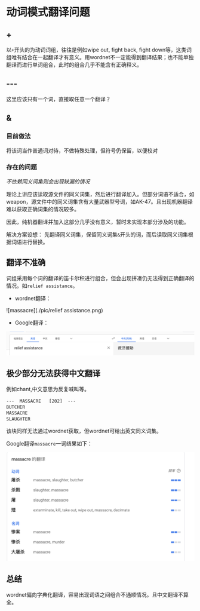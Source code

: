 # 动词模式翻译问题

## +

以`+`开头的为动词词组，往往是例如wipe out, fight back, fight down等，这类词组唯有结合在一起翻译才有意义。用wordnet不一定能得到翻译结果；也不能单独翻译而进行单词组合，此时的组合几乎不能含有正确释义。

## ---

这里应该只有一个词，直接取任意一个翻译？

## &

### 目前做法

将该词当作普通词对待，不做特殊处理，但符号仍保留，以便校对

### 存在的问题

*不依赖同义词集则会出现缺漏的情况*

理论上讲应该读取源文件的同义词集，然后进行翻译加入。但部分词语不适合，如weapon，源文件中的同义词集含有大量武器型号词，如AK-47。且出现机器翻译难以获取正确词集的情况较多。

因此，纯机器翻译并加入这部分几乎没有意义，暂时未实现本部分涉及的功能。

解决方案设想：
先翻译同义词集，保留同义词集`&`开头的词，而后读取同义词集根据词语进行替换。

## 翻译不准确

词组采用每个词的翻译的笛卡尔积进行组合，但会出现拼凑仍无法得到正确翻译的情况。如`relief assistance`。

* wordnet翻译：

![massacre](./pic/relief assistance.png)

* Google翻译：

![massacre](./pic/relief_assistance.png)

## 极少部分无法获得中文翻译

例如chant,中文意思为反复喊叫等。

```
---  MASSACRE   [202]  ---
BUTCHER
MASSACRE
SLAUGHTER
```

该块同样无法通过wordnet获取，但wordnet可给出英文同义词集。

Google翻译`massacre`一词结果如下：

![massacre](./pic/massacre.png)

## 总结

wordnet偏向字典化翻译，容易出现词语之间组合不通顺情况。且中文翻译不算全。